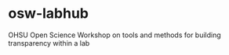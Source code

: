 # osw-labhub
OHSU Open Science Workshop on tools and methods for building transparency within a lab
